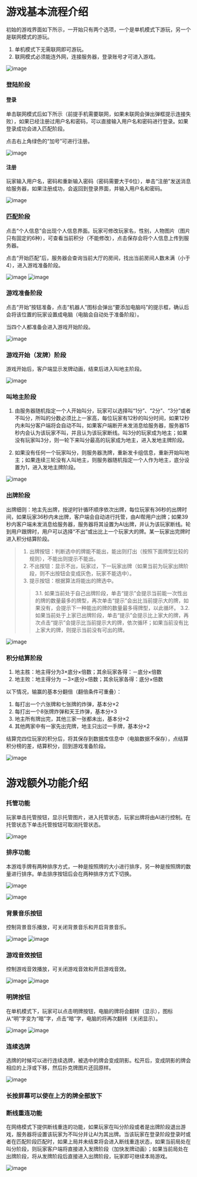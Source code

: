 # 游戏基本流程介绍
初始的游戏界面如下所示，一开始只有两个选项，一个是单机模式下游玩，另一个是联网模式的游玩。
1. 单机模式下无需联网即可游玩。
2. 联网模式必须能连外网，连接服务器，登录账号才可进入游戏。

![image](https://raw.githubusercontent.com/WangAnXin/poker/master/Poker/rdImage/image005.jpg)

### 登陆阶段
#### 登录
单击联网模式后如下所示（前提手机需要联网，如果未联网会弹出弹框提示连接失败），如果已经注册过用户名和密码，可以直接输入用户名和密码进行登录。如果登录成功会进入匹配阶段。

点击右上角绿色的“加号”可进行注册。

![image](https://raw.githubusercontent.com/WangAnXin/poker/master/Poker/rdImage/image006.jpg)

#### 注册
玩家输入用户名，密码和重新输入密码（密码需要大于6位），单击“注册”发送消息给服务器，如果注册成功，会返回到登录界面，并输入用户名和密码。

![image](https://raw.githubusercontent.com/WangAnXin/poker/master/Poker/rdImage/image007.jpg) 

### 匹配阶段
点击“个人信息”会出现个人信息界面。玩家可修改玩家名，性别，人物图片（图片只有固定的6种），可查看当前积分（不能修改），点击保存会将个人信息上传到服务器。

点击“开始匹配”后，服务器会查询当前大厅的房间，找出当前房间人数未满（小于4），进入游戏准备阶段。

![image](https://raw.githubusercontent.com/WangAnXin/poker/master/Poker/rdImage/image008.jpg)
![image](https://raw.githubusercontent.com/WangAnXin/poker/master/Poker/rdImage/image009.jpg)

### 游戏准备阶段
点击“开始”按钮准备，点击“机器人”图标会弹出“要添加电脑吗”的提示框，确认后会将该位置的玩家设置成电脑（电脑会自动处于准备阶段）。

当四个人都准备会进入游戏开始阶段。

![image](https://raw.githubusercontent.com/WangAnXin/poker/master/Poker/rdImage/image010.jpg) 

### 游戏开始（发牌）阶段
游戏开始后，客户端显示发牌动画，结束后进入叫地主阶段。

![image](https://raw.githubusercontent.com/WangAnXin/poker/master/Poker/rdImage/发牌.gif)
 
### 叫地主阶段
1. 由服务器随机指定一个人开始叫分，玩家可以选择叫“1分”、“2分”、“3分”或者不叫分，所叫的分数必须比上一家高，每位玩家有12秒的叫分时间，如果12秒内未叫分客户端将会自动不叫，如果客户端断开未发消息给服务器，服务器15秒内会认为该玩家不叫，并且认为该玩家断线。叫3分的玩家成为地主；如果没有玩家叫3分，则一轮下来叫分最高的玩家成为地主，进入发地主牌阶段。

2. 如果没有任何一个玩家叫分，则服务器洗牌，重新发卡组信息，重新开始叫地主；如果连续三轮没有人叫地主，则服务器随机指定一个人作为地主，底分设置为1，进入发地主牌阶段。

![image](https://raw.githubusercontent.com/WangAnXin/poker/master/Poker/rdImage/叫地主.gif)
 
### 出牌阶段
出牌细则：地主先出牌，按逆时针循环顺序依次出牌，每位玩家有36秒的出牌时间，如果玩家36秒内未出牌，客户端会自动进行托管，由AI帮用户出牌；如果39秒内客户端未发消息给服务器，服务器将其设置为AI出牌，并认为该玩家断线。轮到用户跟牌时，用户可以选择“不出”或出比上一个玩家大的牌。某一玩家出完牌时进入积分结算阶段。
> 1.	出牌按钮：判断选中的牌能不能出，能出则打出（按照下面牌型比较的规则），不能出则提示不能出。
> 2.	不出按钮：显示不出，玩家过，下一玩家出牌（如果当前为玩家出牌阶段，则不出按钮会变成灰色，玩家不能选中）。
> 3.	提示按钮：根据算法将能出的牌选中。
>> 3.1.	如果当前处于自己出牌阶段，单击“提示”会提示当前能一次性出的牌的数量最多的牌型，再次单击“提示”会出比当前提示大的牌，如果没有，会提示下一种能出的牌的数量最多得牌型，以此循环。
>> 3.2.	如果当前处于上家已出牌阶段，单击“提示”会提示比上家大的牌，再次点击“提示”会提示比当前提示大的牌，依次循环；如果当前没有比上家大的牌，则提示当前没有可出的牌。

![image](https://raw.githubusercontent.com/WangAnXin/poker/master/Poker/rdImage/出牌.gif)
 
### 积分结算阶段
1. 地主胜：地主得分为3×底分×倍数；其余玩家各得：－底分×倍数
2. 地主败：地主得分为 －3×底分×倍数；其余玩家各得：底分×倍数

以下情况，输赢的基本分翻倍（翻倍条件可重叠）：
1. 每打出一个六张牌和七张牌的炸弹，基本分×2
2. 每打出一个8张牌炸弹和天王炸弹，基本分×3
3. 地主所有牌出完，其他三家一张都未出，基本分×2
4. 其他两家中有一家先出完牌，地主只出过一手牌，基本分×2

结算完四位玩家的积分后，将其保存到数据库信息中（电脑数据不保存），点结算积分榜的差，结算积分，回到游戏准备阶段。

![image](https://raw.githubusercontent.com/WangAnXin/poker/master/Poker/rdImage/image014.jpg)

#  游戏额外功能介绍
### 托管功能
玩家单击托管按钮，显示托管图片，进入托管状态，玩家出牌将由AI进行控制。在托管状态下单击托管按钮可取消托管状态。

![image](https://raw.githubusercontent.com/WangAnXin/poker/master/Poker/rdImage/image016.jpg)

### 排序功能
本游戏手牌有两种排序方式，一种是按照牌的大小进行排序，另一种是按照牌的数量进行排序。单击排序按钮后会在两种排序方式下切换。

![image](https://raw.githubusercontent.com/WangAnXin/poker/master/Poker/rdImage/image017.jpg)

![image](https://raw.githubusercontent.com/WangAnXin/poker/master/Poker/rdImage/排序.gif)

### 背景音乐按钮
控制背景音乐播放，可关闭背景音乐和开启背景音乐。

![image](https://raw.githubusercontent.com/WangAnXin/poker/master/Poker/rdImage/image018.jpg) ![image](https://raw.githubusercontent.com/WangAnXin/poker/master/Poker/rdImage/image019.jpg)

### 游戏音效按钮
控制游戏音效播放，可关闭游戏音效和开启游戏音效。

![image](https://raw.githubusercontent.com/WangAnXin/poker/master/Poker/rdImage/image020.jpg) ![image](https://raw.githubusercontent.com/WangAnXin/poker/master/Poker/rdImage/image021.jpg)

### 明牌按钮
在单机模式下，玩家可以点击明牌按钮，电脑的牌将会翻转（显示），图标从“明”字变为“暗”字，点击“暗”字，电脑的将再次翻转（关闭显示）。

![image](https://raw.githubusercontent.com/WangAnXin/poker/master/Poker/rdImage/image022.jpg)  ![image](https://raw.githubusercontent.com/WangAnXin/poker/master/Poker/rdImage/image023.jpg)

### 连续选牌
选牌的时候可以进行连续选牌，被选中的牌会变成阴影。松开后，变成阴影的牌会相应的上浮或下移，然后扑克牌图片还回原样。

![image](https://raw.githubusercontent.com/WangAnXin/poker/master/Poker/rdImage/image025.jpg)

### 长按屏幕可以使在上方的牌全部放下

### 断线重连功能
在网络模式下提供断线重连的功能，如果玩家在叫分阶段或者是出牌阶段退出游戏，服务器将设置该玩家为不叫分并让AI为其出牌。当该玩家在登录阶段登录时或者在匹配阶段匹配时，如果上局并未结束将会进入断线重连状态，如果当前局处在叫分阶段，则玩家客户端将直接进入发牌阶段（加快发牌动画）；如果当前局处在出牌阶段，将从发牌阶段后直接进入出牌阶段，玩家即可继续本局游戏。

![image](https://raw.githubusercontent.com/WangAnXin/poker/master/Poker/rdImage/断线重连.gif)
